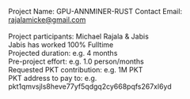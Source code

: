 Project Name: GPU-ANNMINER-RUST
Contact Email: rajalamicke@gmail.com<br>  
Project participants: Michael Rajala & Jabis<br>
Jabis has worked 100% Fulltime<br>
Projected duration: e.g. 4 months<br>
Pre-project effort: e.g. 1.0 person/months<br>
Requested PKT contribution: e.g. 1M PKT<br>
PKT address to pay to: e.g. pkt1qmvsjls8heve77yf5qdgq2cy668pqfs267xl6yd<br>
